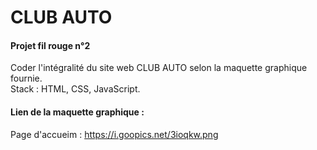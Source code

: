 # CLUB AUTO

#### Projet fil rouge n°2 

Coder l'intégralité du site web CLUB AUTO selon la maquette graphique fournie.
<br>
Stack : HTML, CSS, JavaScript.

####

#### Lien de la maquette graphique :

Page d'accueim : https://i.goopics.net/3ioqkw.png
